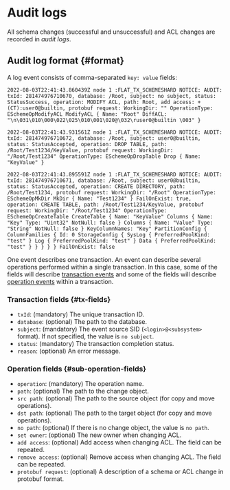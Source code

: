 # Audit logs

All schema changes (successful and unsuccessful) and ACL changes are recorded in _audit logs_.

## Audit log format {#format}

A log event consists of comma-separated `key: value` fields:

```text
2022-08-03T22:41:43.860439Z node 1 :FLAT_TX_SCHEMESHARD NOTICE: AUDIT: txId: 281474976710670, database: /Root, subject: no subject, status: StatusSuccess, operation: MODIFY ACL, path: Root, add access: +(CT):user0@builtin, protobuf request: WorkingDir: "" OperationType: ESchemeOpModifyACL ModifyACL { Name: "Root" DiffACL: "\n\031\010\000\022\025\010\001\020@\032\ruser0@builtin \003" }

2022-08-03T22:41:43.931561Z node 1 :FLAT_TX_SCHEMESHARD NOTICE: AUDIT: txId: 281474976710672, database: /Root, subject: user0@builtin, status: StatusAccepted, operation: DROP TABLE, path: /Root/Test1234/KeyValue, protobuf request: WorkingDir: "/Root/Test1234" OperationType: ESchemeOpDropTable Drop { Name: "KeyValue" }

2022-08-03T22:41:43.895591Z node 1 :FLAT_TX_SCHEMESHARD NOTICE: AUDIT: txId: 281474976710671, database: /Root, subject: user0@builtin, status: StatusAccepted, operation: CREATE DIRECTORY, path: /Root/Test1234, protobuf request: WorkingDir: "/Root" OperationType: ESchemeOpMkDir MkDir { Name: "Test1234" } FailOnExist: true, operation: CREATE TABLE, path: /Root/Test1234/KeyValue, protobuf request: WorkingDir: "/Root/Test1234" OperationType: ESchemeOpCreateTable CreateTable { Name: "KeyValue" Columns { Name: "Key" Type: "Uint32" NotNull: false } Columns { Name: "Value" Type: "String" NotNull: false } KeyColumnNames: "Key" PartitionConfig { ColumnFamilies { Id: 0 StorageConfig { SysLog { PreferredPoolKind: "test" } Log { PreferredPoolKind: "test" } Data { PreferredPoolKind: "test" } } } } } FailOnExist: false
```

One event describes one transaction. An event can describe several operations performed within a single transaction. In this case, some of the fields will describe [transaction events](#tx-fields) and some of the fields will describe [operation events](#sub-operation-fields) within a transaction.

### Transaction fields {#tx-fields}

* `txId`: (mandatory) The unique transaction ID.
* `database`: (optional) The path to the database.
* `subject`: (mandatory) The event source SID (`<login>@<subsystem>` format). If not specified, the value is `no subject`.
* `status`: (mandatory) The transaction completion status.
* `reason`: (optional) An error message.

### Operation fields {#sub-operation-fields}

* `operation`: (mandatory) The operation name.
* `path`: (optional) The path to the change object.
* `src path`: (optional) The path to the source object (for copy and move operations).
* `dst path`: (optional) The path to the target object (for copy and move operations).
* `no path`: (optional) If there is no change object, the value is `no path`.
* `set owner`: (optional) The new owner when changing ACL.
* `add access`: (optional) Add access when changing ACL. The field can be repeated.
* `remove access`: (optional) Remove access when changing ACL. The field can be repeated.
* `protobuf request`: (optional) A description of a schema or ACL change in protobuf format.

<!--
### <a name="statuses"></a>List of possible statuses
- StatusSuccess
- StatusAccepted
- StatusPathDoesNotExist
- StatusPathIsNotDirectory
- StatusAlreadyExists
- StatusSchemeError
- StatusNameConflict
- StatusInvalidParameter
- StatusMultipleModifications
- StatusReadOnly
- StatusTxIdNotExists
- StatusTxIsNotCancellable
- StatusAccessDenied
- StatusNotAvailable
- StatusPreconditionFailed
- StatusRedirectDomain
- StatusQuotaExceeded
- StatusResourceExhausted

### <a name="names"></a>List of possible operations
- CREATE TABLE
- CREATE DIRECTORY
- CREATE PERSISTENT QUEUE
- DROP TABLE
- DROP PERSISTENT QUEUE
- ALTER TABLE
- ALTER PERSISTENT QUEUE
- MODIFY ACL
- DROP DIRECTORY
- ALTER TABLE PARTITIONS
- BACKUP TABLE
- CREATE DATABASE
- DROP DATABASE
- CREATE RTMR VOLUME
- CREATE BLOCK STORE VOLUME
- ALTER BLOCK STORE VOLUME
- ALTER BLOCK STORE VOLUME ASSIGN
- DROP BLOCK STORE VOLUME
- CREATE KESUS
- DROP KESUS
- DROP DATABASE
- CREATE SOLOMON VOLUME
- DROP SOLOMON VOLUME
- ALTER KESUS
- ALTER DATABASE
- ALTER USER ATTRIBUTES
- DROP PATH UNSAFE
- CREATE TABLE WITH INDEXES
- CREATE INDEX
- CREATE TABLE COPY FROM
- DROP INDEX
- CREATE DATABASE
- ALTER DATABASE
- DROP DATABASE
- ESchemeOp_DEPRECATED_35
- ALTER DATABASE MIGRATE
- ALTER DATABASE MIGRATE DECISION
- BUILD INDEX
- ALTER TABLE BUILD INDEX INIT
- ALTER TABLE LOCK
- ALTER TABLE BUILD INDEX APPLY
- ALTER TABLE BUILD INDEX FINISH
- ALTER INDEX
- ALTER SOLOMON VOLUME
- ALTER TABLE UNLOCK
- ALTER TABLE BUILD INDEX FINISH
- ALTER TABLE BUILD INDEX INIT
- ALTER TABLE DROP INDEX
- ALTER TABLE DROP INDEX
- ALTER TABLE BUILD INDEX CANCEL
- CREATE FILE STORE
- ALTER FILE STORE
- DROP FILE STORE
- RESTORE TABLE
- CREATE COLUMN STORE
- ALTER COLUMN STORE
- DROP COLUMN STORE
- CREATE COLUMN TABLE
- ALTER COLUMN TABLE
- DROP COLUMN TABLE
- ALTER LOGIN
- ATER TABLE CREATE CDC STREAM
- CREATE CDC STREAM
- ATER TABLE CREATE CDC STREAM
- ATER CDC STREAM
- ATER CDC STREAM
- ATER TABLE ATER CDC STREAM
- DROP CDC STREAM
- DROP CDC STREAM
- ATER TABLE DROP CDC STREAM
- ALTER TABLE RENAME
- CREATE SEQUENCE
- ALTER SEQUENCE
- DROP SEQUENCE
- CREATE REPLICATION
- ALTER REPLICATION
- DROP REPLICATION
- CREATE BLOB DEPOT
- ALTER BLOB DEPOT
- DROP BLOB DEPOT
- ALTER TABLE INDEX RENAME -->
